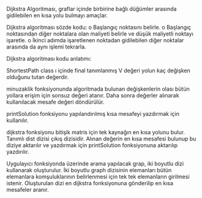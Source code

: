Dijkstra Algoritması, graflar içinde birbirine bağlı düğümler arasında gidilebilen en kısa yolu bulmayı amaçlar.

Dijkstra algoritması sözde kodu:
o	Başlangıç noktasını belirle.
o	Başlangıç noktasından diğer noktalara olan maliyeti belirle ve düşük maliyetli noktayı işaretle.
o	İkinci adımda işaretlenen noktadan gidilebilen diğer noktalar arasında da aynı işlemi tekrarla.

Dijkstra algoritması kodu anlatımı:

ShortestPath class ı içinde final tanımlanmış V değeri yolun kaç değişken olduğunu tutan değerdir.

minuzaklik fonksiyonunda algoritmada bulunan değişkenlerin olası bütün yollara erişim için sonsuz değeri atanır. 
Daha sonra değerler alınarak kullanılacak mesafe değeri döndürülür.

printSolution fonksiyonu yapılandırılmış kısa mesafeyi yazdırmak için kullanılır.

dijkstra fonksiyonu bitişik matris için tek kaynağın en kısa yolunu bulur. Tanımlı dist dizisi çıkış dizisidir. 
Alınan değerin en kısa mesafesi bulunup bu diziye aktarılır ve yazdırmak için printSolution fonksiyonuna aktarılıp yazdırılır.

Uygulayıcı fonksiyonda üzerinde arama yapılacak grap, iki boyutlu dizi kullanarak oluşturulur. 
İki boyutlu graph dizisinin elemanları bütün elemanlara komşuluklarının belirlenmesi için tek tek elemanların girilmesi istenir. 
Oluşturulan dizi en dijkstra fonksiyonuna gönderilip en kısa mesafeler aranır.


